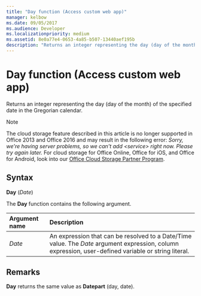 ```yaml
---
title: "Day function (Access custom web app)" 
manager: kelbow
ms.date: 09/05/2017
ms.audience: Developer 
ms.localizationpriority: medium
ms.assetid: 8e0a77e4-0653-4a85-b507-13440aef195b
description: "Returns an integer representing the day (day of the month) of the specified date in the Gregorian calendar."
---
```


# Day function (Access custom web app)

Returns an integer representing the day (day of the month) of the specified date in the Gregorian calendar.
  
> [!NOTE]
> The cloud storage feature described in this article is no longer supported in Office 2013 and Office 2016 and may result in the following error:
> *Sorry, we're having server problems, so we can't add \<service\> right now. Please try again later.*
> For cloud storage for Office Online, Office for iOS, and Office for Android, look into our [Office Cloud Storage Partner Program](/microsoft-365/cloud-storage-partner-program/online/overview).
  
## Syntax

**Day** (*Date*)
  
The **Day** function contains the following argument.
  
|**Argument name**|**Description**|
|:-----|:-----|
| *Date*  <br/> |An expression that can be resolved to a Date/Time value. The *Date* argument expression, column expression, user-defined variable or string literal. |

## Remarks

**Day** returns the same value as **Datepart** (day, date).
  